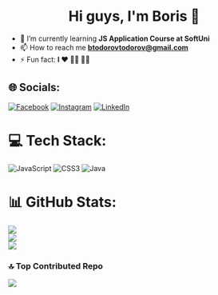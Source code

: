 <h1 align="center">Hi guys, I'm Boris 👋</h1>

- 🌱 I’m currently learning **JS Application Course at SoftUni**
- 📫 How to reach me **btodorovtodorov@gmail.com**
- ⚡ Fun fact: **I ♥ 🏃‍♂️ 🚵‍♂️**


## 🌐 Socials:
[![Facebook](https://img.shields.io/badge/Facebook-%231877F2.svg?logo=Facebook&logoColor=white)](https://facebook.com/todorovboris) [![Instagram](https://img.shields.io/badge/Instagram-%23E4405F.svg?logo=Instagram&logoColor=white)](https://instagram.com/todorovboris) [![LinkedIn](https://img.shields.io/badge/LinkedIn-%230077B5.svg?logo=linkedin&logoColor=white)](https://linkedin.com/in/boris-todorov-b14053167) 

# 💻 Tech Stack:
![JavaScript](https://img.shields.io/badge/javascript-%23323330.svg?style=for-the-badge&logo=javascript&logoColor=%23F7DF1E) ![CSS3](https://img.shields.io/badge/css3-%231572B6.svg?style=for-the-badge&logo=css3&logoColor=white) ![Java](https://img.shields.io/badge/java-%23ED8B00.svg?style=for-the-badge&logo=openjdk&logoColor=white)
# 📊 GitHub Stats:
![](https://github-readme-stats.vercel.app/api?username=todorovboris&theme=dark&hide_border=false&include_all_commits=false&count_private=false)<br/>
![](https://github-readme-streak-stats.herokuapp.com/?user=todorovboris&theme=dark&hide_border=false)<br/>
![](https://github-readme-stats.vercel.app/api/top-langs/?username=todorovboris&theme=dark&hide_border=false&include_all_commits=false&count_private=false&layout=compact)

### 🔝 Top Contributed Repo
![](https://github-contributor-stats.vercel.app/api?username=todorovboris&limit=5&theme=dark&combine_all_yearly_contributions=true)
